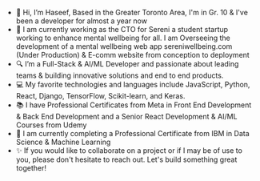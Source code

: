 - 👋 Hi, I’m Haseef, Based in the Greater Toronto Area, I'm in Gr. 10 & I've been a developer for almost a year now
- 🌟 I am currently working as the CTO for Sereni a student startup working to enhance mental wellbeing for all. I am Overseeing the development of a mental wellbeing web app sereniwellbeing.com (Under Production) & E-comm website from conception to deployment
- 🔍 I’m a Full-Stack & AI/ML Developer and passionate about leading teams & building innovative solutions and end to end products.
- 💻 My favorite technologies and languages include JavaScript, Python, React, Django, TensorFlow, Scikit-learn, and Keras.
- 📚 I have Professional Certificates from Meta in Front End Development & Back End Development and a Senior React Development & AI/ML Courses from Udemy
- 🌴 I am currently completing a Professional Certificate from IBM in Data Science & Machine Learning
- ✨ If you would like to collaborate on a project or if I may be of use to you, please don't hesitate to reach out. Let's build something great together!
<!---
HaseefMi/HaseefMi is a ✨ special ✨ repository because its `README.md` (this file) appears on your GitHub profile.
You can click the Preview link to take a look at your changes.
--->

